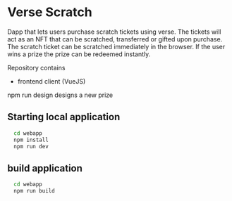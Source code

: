 
# Verse Scratch 

Dapp that lets users purchase scratch tickets using verse. The tickets will act as an NFT that can be scratched, transferred or gifted upon purchase. The scratch ticket can be scratched immediately in the browser. If the user wins a prize the prize can be redeemed instantly.

Repository contains 
- frontend client (VueJS)


npm run design 
designs a new prize

## Starting local application

```bash
  cd webapp
  npm install
  npm run dev
```

## build application

```bash
  cd webapp
  npm run build
```
